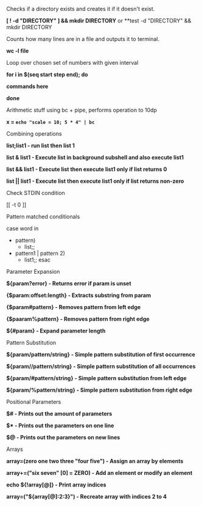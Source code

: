 Checks if a directory exists and creates it if it doesn't exist.

**[ ! -d "DIRECTORY" ] && mkdir DIRECTORY** or **test -d "DIRECTORY" && mkdir DIRECTORY

Counts how many lines are in a file and outputs it to terminal.

**wc -l file**

Loop over chosen set of numbers with given interval

**for i in $(seq start step end); do**

**commands here**

**done**

Arithmetic stuff using bc + pipe, performs operation to 10dp

**x = `echo "scale = 10; 5 * 4" | bc`**

Combining operations

**list;list1 - run list then list 1**

**list & list1 - Execute list in background subshell and also execute list1**

**list && list1 - Execute list then execute list1 only if list returns 0**

**list || list1 - Execute list then execute list1 only if list returns non-zero**

Check STDIN condition

[[ -t 0 ]]

Pattern matched conditionals

case word in
  * pattern)
    * list;;
  * pattern1 | pattern 2)
    * list1;;
esac

Parameter Expansion

**${param?error} - Returns error if param is unset**

**{$param:offset:length} - Extracts substring from param**

**{$param#pattern} - Removes pattern from left edge**

**{$paaram%pattern} - Removes pattern from right edge**

**${#param} - Expand parameter length**

Pattern Substitution

**${param/pattern/string} - Simple pattern substitution of first occurrence**

**${param//pattern/string} - Simple pattern substitution of all occurrences**

**${param/#pattern/string} - Simple pattern substitution from left edge**

**${param/%pattern/string} - Simple pattern substitution from right edge**

Positional Parameters

**$# - Prints out the amount of parameters**

**$\* - Prints out the parameters on one line**

**$@ - Prints out the parameters on new lines**

Arrays

**array=(zero one two three "four five") - Assign an array by elements**

**array+=("six seven" [0] = ZERO) - Add an element or modify an element**

**echo ${!array[@]} - Print array indices**

**array=("${array[@]:2:3}") - Recreate array with indices 2 to 4**





